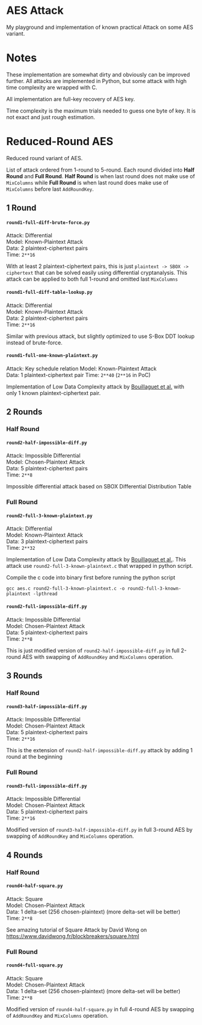 # AES Attack

My playground and implementation of known practical Attack on some AES variant.

# Notes

These implementation are somewhat dirty and obviously can be improved further.
All attacks are implemented in Python, but some attack with high time complexity are wrapped with C.

All implementation are full-key recovery of AES key.

Time complexity is the maximum trials needed to guess one byte of key. It is not exact and just rough estimation.

# Reduced-Round AES

Reduced round variant of AES.

List of attack ordered from 1-round to 5-round. Each round divided into **Half Round** and **Full Round**.
**Half Round** is when last round does not make use of `MixColumns` while **Full Round** is when last round does make use of `MixColumns` before last `AddRoundKey`.

## 1 Round

#### `round1-full-diff-brute-force.py`

Attack: Differential  
Model: Known-Plaintext Attack  
Data: 2 plaintext-ciphertext pairs  
Time: `2**16`

With at least 2 plaintext-ciphertext pairs, this is just `plaintext -> SBOX -> ciphertext` that can be solved easily using differential cryptanalysis. This attack can be applied to both full 1-round and omitted last `MixColumns`

#### `round1-full-diff-table-lookup.py`

Attack: Differential  
Model: Known-Plaintext Attack  
Data: 2 plaintext-ciphertext pairs  
Time: `2**16`

Similar with previous attack, but slightly optimized to use S-Box DDT lookup instead of brute-force.

#### `round1-full-one-known-plaintext.py`

Attack: Key schedule relation
Model: Known-Plaintext Attack  
Data: 1 plaintext-ciphertext pair
Time: `2**40` (`2**16` in PoC)

Implementation of Low Data Complexity attack by [Bouillaguet et al.](https://eprint.iacr.org/2010/633.pdf) with only 1 known plaintext-ciphertext pair.

## 2 Rounds

### Half Round

#### `round2-half-impossible-diff.py`

Attack: Impossible Differential  
Model: Chosen-Plaintext Attack  
Data: 5 plaintext-ciphertext pairs  
Time: `2**8`

Impossible differential attack based on SBOX Differential Distribution Table

### Full Round

#### `round2-full-3-known-plaintext.py`

Attack: Differential  
Model: Known-Plaintext Attack  
Data: 3 plaintext-ciphertext pairs  
Time: `2**32`

Implementation of Low Data Complexity attack by [Bouillaguet et al.](https://eprint.iacr.org/2010/633.pdf). This attack use `round2-full-3-known-plaintext.c` that wrapped in python script.

Compile the c code into binary first before running the python script

```
gcc aes.c round2-full-3-known-plaintext.c -o round2-full-3-known-plaintext -lpthread
```

#### `round2-full-impossible-diff.py`

Attack: Impossible Differential  
Model: Chosen-Plaintext Attack  
Data: 5 plaintext-ciphertext pairs  
Time: `2**8`

This is just modified version of `round2-half-impossible-diff.py` in full 2-round AES with swapping of `AddRoundKey` and `MixColumns` operation.

## 3 Rounds

### Half Round

#### `round3-half-impossible-diff.py`

Attack: Impossible Differential  
Model: Chosen-Plaintext Attack  
Data: 5 plaintext-ciphertext pairs  
Time: `2**16`

This is the extension of `round2-half-impossible-diff.py` attack by adding 1 round at the beginning

### Full Round

#### `round3-full-impossible-diff.py`

Attack: Impossible Differential  
Model: Chosen-Plaintext Attack  
Data: 5 plaintext-ciphertext pairs  
Time: `2**16`

Modified version of `round3-half-impossible-diff.py` in full 3-round AES by swapping of `AddRoundKey` and `MixColumns` operation.

## 4 Rounds

### Half Round

#### `round4-half-square.py`

Attack: Square  
Model: Chosen-Plaintext Attack  
Data: 1 delta-set (256 chosen-plaintext) (more delta-set will be better)  
Time: `2**8`

See amazing tutorial of Square Attack by David Wong on https://www.davidwong.fr/blockbreakers/square.html

### Full Round

#### `round4-full-square.py`

Attack: Square  
Model: Chosen-Plaintext Attack  
Data: 1 delta-set (256 chosen-plaintext) (more delta-set will be better)  
Time: `2**8`

Modified version of `round4-half-square.py` in full 4-round AES by swapping of `AddRoundKey` and `MixColumns` operation.

